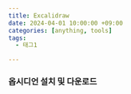 ```yaml
---
title: Excalidraw
date: 2024-04-01 10:00:00 +09:00
categories: [anything, tools]
tags:
  - 태그1

---
```


### 옵시디언 설치 및 다운로드

